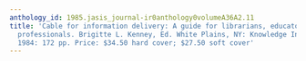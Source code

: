 ```yaml
---
anthology_id: 1985.jasis_journal-ir0anthology0volumeA36A2.11
title: 'Cable for information delivery: A guide for librarians, educators and cable
  professionals. Brigitte L. Kenney, Ed. White Plains, NY: Knowledge Industry Publications;
  1984: 172 pp. Price: $34.50 hard cover; $27.50 soft cover'
---
```

